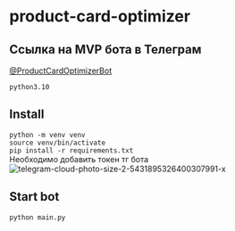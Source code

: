 # product-card-optimizer
## Ссылка на MVP бота в Телеграм
[@ProductCardOptimizerBot](https://t.me/ProductCardOptimizerBot)

`python3.10`
## Install
`python -m venv venv`  
`source venv/bin/activate`  
`pip install -r requirements.txt`  
Необходимо добавить токен тг бота
![telegram-cloud-photo-size-2-5431895326400307991-x](https://github.com/vse-marketpleysi/product-card-optimizer/assets/23211830/e2a7a8dd-2445-481f-94e3-916e16091872)

## Start bot
`python main.py`
